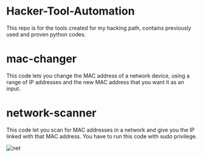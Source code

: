 # Hacker-Tool-Automation
This repo is for the tools created for my hacking path, contains previously used and proven python codes.

# mac-changer
This code lets you change the MAC address of a network device, using a range of IP addresses and the new MAC address that you want it as an input.

# network-scanner
This code let you scan for MAC addresses in a network and give you the IP linked with that MAC address. You have to run this code with sudo privilege.

![net](https://user-images.githubusercontent.com/70031233/118577661-726dd780-b750-11eb-8785-ccdf2e0c65a3.png)

